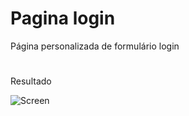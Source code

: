 # Pagina login

Página personalizada de formulário login

# 
Resultado


![Screen](https://user-images.githubusercontent.com/107664754/177555580-bd07278b-f6df-4872-a2f9-9023d0165a44.png)



